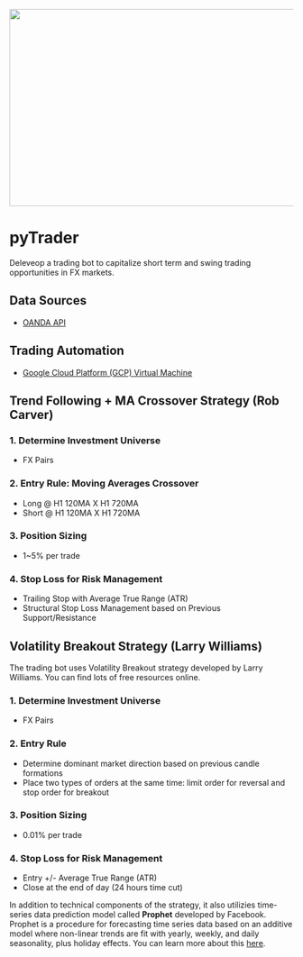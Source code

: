 <p align="center">
  <img width="800" height="350" src="https://user-images.githubusercontent.com/41933169/139356204-1253068f-b11c-4507-a921-6e77112b7a55.png">
</p>

# pyTrader

Deleveop a trading bot to capitalize short term and swing trading opportunities in FX markets.

## Data Sources

- [OANDA API](https://developer.oanda.com/)

## Trading Automation 

- [Google Cloud Platform (GCP) Virtual Machine](https://cloud.google.com/)

## Trend Following + MA Crossover Strategy (Rob Carver)

### 1. Determine Investment Universe

- FX Pairs

### 2. Entry Rule: Moving Averages Crossover

- Long @ H1 120MA X H1 720MA
- Short @ H1 120MA X H1 720MA

### 3. Position Sizing

- 1~5% per trade

### 4. Stop Loss for Risk Management

- Trailing Stop with Average True Range (ATR)
- Structural Stop Loss Management based on Previous Support/Resistance



## Volatility Breakout Strategy (Larry Williams)

The trading bot uses Volatility Breakout strategy developed by Larry Williams. You can find lots of free resources online. 

### 1. Determine Investment Universe

- FX Pairs

### 2. Entry Rule

- Determine dominant market direction based on previous candle formations
- Place two types of orders at the same time: limit order for reversal and stop order for breakout

### 3. Position Sizing

- 0.01% per trade

### 4. Stop Loss for Risk Management

- Entry +/- Average True Range (ATR)
- Close at the end of day (24 hours time cut)

In addition to technical components of the strategy, it also utilizies time-series data prediction model called **Prophet** developed by Facebook. Prophet is a procedure for forecasting time series data based on an additive model where non-linear trends are fit with yearly, weekly, and daily seasonality, plus holiday effects. You can learn more about this [here](https://facebook.github.io/prophet/).
